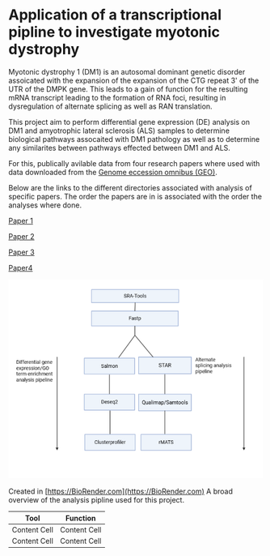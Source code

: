 # Application of a transcriptional pipline to investigate myotonic dystrophy
Myotonic dystrophy 1 (DM1) is an autosomal dominant genetic disorder assoicated with the expansion of the expansion of the CTG repeat 3' of the UTR of the DMPK gene. This leads to a gain of function for the resulting mRNA transcript leading to the formation of RNA foci, resulting in dysregulation of alternate splicing as well as RAN translation.

This project aim to perform differential gene expression (DE) analysis on DM1 and amyotrophic lateral sclerosis (ALS) samples to determine biological pathways assocaited with DM1 pathology as well as to determine any similarites between pathways effected between DM1 and ALS.

For this, publically avilable data from four research papers where used with data downloaded from the [Genome eccession omnibus (GEO)](https://www.ncbi.nlm.nih.gov/geo/query/acc.cgi).

Below are the links to the different directories associated with analysis of specific papers. The order the papers are in is associated with the order the analyses where done.

[Paper 1](https://github.com/mbxss28/transcriptonal-analysis-of-myotonic-dystrophy/tree/main/Paper%201) 

[Paper 2](https://github.com/mbxss28/transcriptonal-analysis-of-myotonic-dystrophy/tree/main/Paper%202)

[Paper 3](https://github.com/mbxss28/transcriptonal-analysis-of-myotonic-dystrophy/tree/main/Paper%203)

[Paper4](https://github.com/mbxss28/transcriptonal-analysis-of-myotonic-dystrophy/tree/main/Paper%204)

![alt text](https://github.com/mbxss28/transcriptonal-analysis-of-myotonic-dystrophy/blob/main/Analysis%20pipeline2.png)

Created in [https://BioRender.com](https://BioRender.com) A broad overview of the analysis pipline used for this project.

| Tool | Function |             
| ------------- | ------------- |
| Content Cell  | Content Cell  |
| Content Cell  | Content Cell  |
